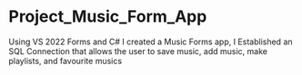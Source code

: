 # Project_Music_Form_App
 Using VS 2022 Forms and C# I created a Music Forms app, I Established an SQL Connection that allows the user to save music, add music, make playlists, and favourite musics
